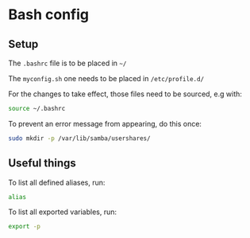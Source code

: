 # Bash config

## Setup

The ``` .bashrc ``` file is to be placed in ``` ~/ ```

The ``` myconfig.sh ``` one needs to be placed in ``` /etc/profile.d/ ```

For the changes to take effect, those files need to be sourced, e.g with:

```sh
source ~/.bashrc
```

To prevent an error message from appearing, do this once:

```sh
sudo mkdir -p /var/lib/samba/usershares/
```


## Useful things

To list all defined aliases, run:

```sh
alias
```

To list all exported variables, run:

```sh
export -p
```
